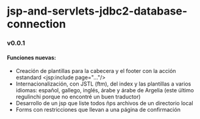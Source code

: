# jsp-and-servlets-jdbc2-database-connection

### v0.0.1
#### Funciones nuevas:
- Creación de plantillas para la cabecera y el footer con la acción estandard <jsp:include page="..."/>
- Internacionalización, con JSTL (ftm), del index y las plantillas a varios idiomas: español, gallego, inglés, árabe y árabe de Argelia (este último regulinchi porque no encontré un buen traductor)
- Desarrollo de un jsp que liste todos ñps archivos de un directorio local
- Forms con restricciones que llevan a una página de confirmación
